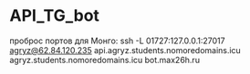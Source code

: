 # API_TG_bot
проброс портов для Монго:
ssh -L 01727:127.0.0.1:27017 agryz@62.84.120.235
api.agryz.students.nomoredomains.icu
agryz.students.nomoredomains.icu
bot.max26h.ru